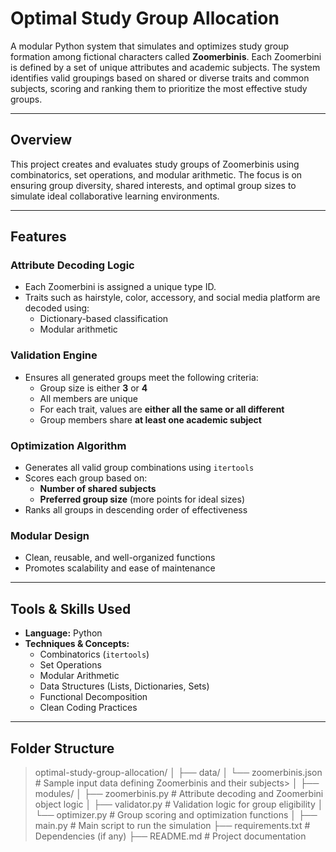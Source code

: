 # Optimal Study Group Allocation

A modular Python system that simulates and optimizes study group formation among fictional characters called **Zoomerbinis**. Each Zoomerbini is defined by a set of unique attributes and academic subjects. The system identifies valid groupings based on shared or diverse traits and common subjects, scoring and ranking them to prioritize the most effective study groups.

---

## Overview

This project creates and evaluates study groups of Zoomerbinis using combinatorics, set operations, and modular arithmetic. The focus is on ensuring group diversity, shared interests, and optimal group sizes to simulate ideal collaborative learning environments.

---

## Features

### Attribute Decoding Logic
- Each Zoomerbini is assigned a unique type ID.
- Traits such as hairstyle, color, accessory, and social media platform are decoded using:
  - Dictionary-based classification
  - Modular arithmetic

### Validation Engine
- Ensures all generated groups meet the following criteria:
  - Group size is either **3** or **4**
  - All members are unique
  - For each trait, values are **either all the same or all different**
  - Group members share **at least one academic subject**

### Optimization Algorithm
- Generates all valid group combinations using `itertools`
- Scores each group based on:
  - **Number of shared subjects**
  - **Preferred group size** (more points for ideal sizes)
- Ranks all groups in descending order of effectiveness

### Modular Design
- Clean, reusable, and well-organized functions
- Promotes scalability and ease of maintenance

---

## Tools & Skills Used

- **Language:** Python  
- **Techniques & Concepts:**
  - Combinatorics (`itertools`)
  - Set Operations
  - Modular Arithmetic
  - Data Structures (Lists, Dictionaries, Sets)
  - Functional Decomposition
  - Clean Coding Practices

---

## Folder Structure 
> optimal-study-group-allocation/
> │
> ├── data/
> │ └── zoomerbinis.json # Sample input data defining Zoomerbinis and their subjects> │
> ├── modules/
> │ ├── zoomerbinis.py # Attribute decoding and Zoomerbini object logic
> │ ├── validator.py # Validation logic for group eligibility
> │ └── optimizer.py # Group scoring and optimization functions
> │
> ├── main.py # Main script to run the simulation
> ├── requirements.txt # Dependencies (if any)
> ├── README.md # Project documentation
